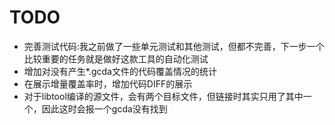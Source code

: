 # TODO
* 完善测试代码:我之前做了一些单元测试和其他测试，但都不完善，下一步一个比较重要的任务就是做好这款工具的自动化测试
* 增加对没有产生*.gcda文件的代码覆盖情况的统计
* 在展示增量覆盖率时，增加代码DIFF的展示
* 对于libtool编译的源文件，会有两个目标文件，但链接时其实只用了其中一个，因此这时会报一个gcda没有找到
